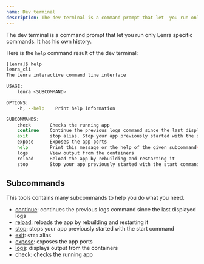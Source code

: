```yaml
---
name: Dev terminal
description: The dev terminal is a command prompt that let  you run only Lenra specific commands. It has his own history.
---
```


The dev terminal is a command prompt that let  you run only Lenra specific commands. It has his own history.

Here is the `help` command result of the dev terminal:

```bash
[lenra]$ help
lenra_cli 
The Lenra interactive command line interface

USAGE:
    lenra <SUBCOMMAND>

OPTIONS:
    -h, --help    Print help information

SUBCOMMANDS:
    check       Checks the running app
    continue    Continue the previous logs command since the last displayed logs
    exit        stop alias. Stop your app previously started with the start command
    expose      Exposes the app ports
    help        Print this message or the help of the given subcommand(s)
    logs        View output from the containers
    reload      Reload the app by rebuilding and restarting it
    stop        Stop your app previously started with the start command
```

## Subcommands

This tools contains many subcommands to help you do what you need.

- [continue](./continue.md): continues the previous logs command since the last displayed logs
- [reload](./reload.md): reloads the app by rebuilding and restarting it
- [stop](../stop.md): stops your app previously started with the start command
- [exit](../stop.md): `stop` alias
- [expose](./expose.md): exposes the app ports
- [logs](../logs.md): displays output from the containers
- [check](../check/index.md): checks the running app
